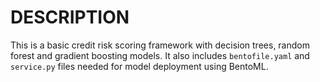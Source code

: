# DESCRIPTION

This is a basic credit risk scoring framework with decision trees, random forest and gradient boosting models. It also includes `bentofile.yaml` and `service.py` files needed for model deployment using BentoML.

